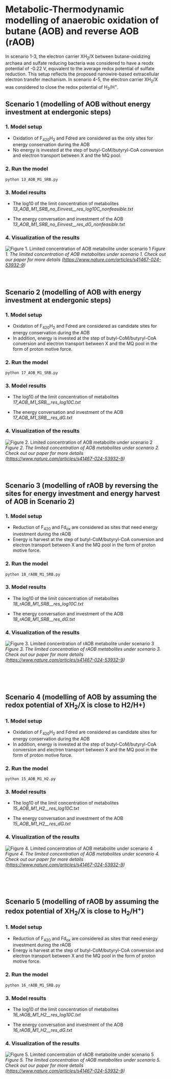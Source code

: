 # Metabolic-Thermodynamic modelling of anaerobic oxidation of butane (AOB) and reverse AOB (rAOB)

In scenario 1-3, the electron carrier XH<sub>2</sub>/X between butane-oxidizing archaea and sulfate reducing bacteria was considered to have a reodx potential of -0.22 V, equvalent to the average redox potential of sulfate reduction. This setup reflects the proposed nanowire-based extracellular electron transfer mechanism. In scenario 4-5, the electron carrier XH<sub>2</sub>/X was considered to close the redox potential of H<sub>2</sub>/H<sup>+</sup>.


## Scenario 1 (modelling of AOB without energy investment at endergonic steps)

### 1. Model setup
* Oxidation of F<sub>420</sub>H<sub>2</sub> and Fdred are considered as the only sites for energy conservation during the AOB
* No energy is invested at the step of butyl-CoM/butyryl-CoA conversion and electron transport between X and the MQ pool. 

### 2. Run the model
```
python 13_AOB_M1_SRB.py  
```

### 3. Model results 
* The log10 of the limit concentration of metabolites
	*13_AOB_M1_SRB_no_Einvest__res_log10C_nonfeasible.txt*

* The energy conversation and investment of the AOB
	*13_AOB_M1_SRB_no_Einvest__res_dG_nonfeasible.txt*

### 4. Visualization of the results
![Figure 1. Limited concentration of AOB metabolite under scenario 1](https://github.com/SongCanChen11/BackFluxDuringAOB/blob/main/MetabolicModel/13_AOB_github.png)
*Figure 1. The limited concentration of AOB metabolites under scenario 1. Check out our paper for more details (https://www.nature.com/articles/s41467-024-53932-9)*
<br />
<br />
<br />


## Scenario 2 (modelling of AOB with energy investment at endergonic steps)

### 1. Model setup
* Oxidation of F<sub>420</sub>H<sub>2</sub> and Fdred are considered as candidate sites for energy conservation during the AOB
* In addition, energy is invested at the step of butyl-CoM/butyryl-CoA conversion and electron transport between X and the MQ pool in the form of proton motive force. 


### 2. Run the model
```
python 17_AOB_M1_SRB.py  
```

### 3. Model results 
* The log10 of the limit concentration of metabolites
	*17_AOB_M1_SRB__res_log10C.txt*

* The energy conversation and investment of the AOB
	*17_AOB_M1_SRB__res_dG.txt*


### 4. Visualization of the results
![Figure 2. Limited concentration of AOB metabolite under scenario 2](https://github.com/SongCanChen11/BackFluxDuringAOB/blob/main/MetabolicModel/17_AOB_github.png)
*Figure 2. The limited concentration of AOB metabolites under scenario 2. Check out our paper for more details (https://www.nature.com/articles/s41467-024-53932-9)*
<br />
<br />
<br />


## Scenario 3 (modelling of rAOB by reversing the sites for energy investment and energy harvest of AOB in Scenario 2)

### 1. Model setup
* Reduction of F<sub>420</sub> and Fd<sub>ox</sub> are considered as sites that need energy investment during the rAOB
* Energy is harvest at the step of butyl-CoM/butyryl-CoA conversion and electron transport between X and the MQ pool in the form of proton motive force. 


### 2. Run the model
```
python 18_rAOB_M1_SRB.py  
```

### 3. Model results 
* The log10 of the limit concentration of metabolites
	*18_rAOB_M1_SRB__res_log10C.txt*

* The energy conversation and investment of the AOB
	*18_rAOB_M1_SRB__res_dG.txt*

### 4. Visualization of the results
![Figure 3. Limited concentration of rAOB metabolite under scenario 3](https://github.com/SongCanChen11/BackFluxDuringAOB/blob/main/MetabolicModel/18_rAOB_github.png)
*Figure 3. The limited concentration of rAOB metabolites under scenario 3. Check out our paper for more details (https://www.nature.com/articles/s41467-024-53932-9)*

<br />
<br />
<br />
	

## Scenario 4 (modelling of AOB by assuming the redox potential of XH<sub>2</sub>/X is close to H2/H+)

### 1. Model setup
* Oxidation of F<sub>420</sub>H<sub>2</sub> and Fdred are considered as candidate sites for energy conservation during the AOB
* In addition, energy is invested at the step of butyl-CoM/butyryl-CoA conversion and electron transport between X and the MQ pool in the form of proton motive force. 


### 2. Run the model
```
python 15_AOB_M1_H2.py
```

### 3. Model results 
* The log10 of the limit concentration of metabolites
	*15_AOB_M1_H2__res_log10C.txt*

* The energy conversation and investment of the AOB
	*15_AOB_M1_H2__res_dG.txt*
  
### 4. Visualization of the results
![Figure 4. Limited concentration of AOB metabolite under scenario 4](https://github.com/SongCanChen11/BackFluxDuringAOB/blob/main/MetabolicModel/15_AOB_log10C_github.png)
*Figure 4. The limited concentration of AOB metabolites under scenario 4. Check out our paper for more details (https://www.nature.com/articles/s41467-024-53932-9)*


<br />
<br />
<br />

## Scenario 5 (modelling of rAOB by assuming the redox potential of XH<sub>2</sub>/X is close to H<sub>2</sub>/H<sup>+</sup>)

### 1. Model setup
* Reduction of F<sub>420</sub> and Fd<sub>ox</sub> are considered as sites that need energy investment during the rAOB
* Energy is harvest at the step of butyl-CoM/butyryl-CoA conversion and electron transport between X and the MQ pool in the form of proton motive force. 


### 2. Run the model
```
python 16_rAOB_M1_SRB.py  
```

### 3. Model results 
* The log10 of the limit concentration of metabolites
	*16_rAOB_M1_H2__res_log10C.txt*

* The energy conversation and investment of the AOB
	*16_rAOB_M1_H2__res_dG.txt*

### 4. Visualization of the results
![Figure 5. Limited concentration of rAOB metabolite under scenario 5](https://github.com/SongCanChen11/BackFluxDuringAOB/blob/main/MetabolicModel/16_rAOB_log10C_github.png)
*Figure 5. The limited concentration of rAOB metabolites under scenario 5. Check out our paper for more details (https://www.nature.com/articles/s41467-024-53932-9)*

<br />
<br />
<br />

